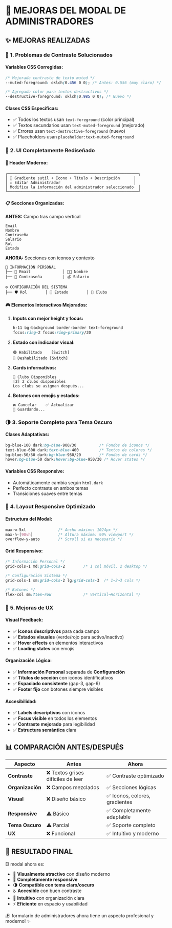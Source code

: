 # 🎨 MEJORAS DEL MODAL DE ADMINISTRADORES

## ✨ **MEJORAS REALIZADAS**

### 🔧 **1. Problemas de Contraste Solucionados**

#### **Variables CSS Corregidas:**
```css
/* Mejorado contraste de texto muted */
--muted-foreground: oklch(0.456 0 0); /* Antes: 0.556 (muy claro) */

/* Agregado color para textos destructivos */
--destructive-foreground: oklch(0.985 0 0); /* Nuevo */
```

#### **Clases CSS Específicas:**
- ✅ Todos los textos usan `text-foreground` (color principal)
- ✅ Textos secundarios usan `text-muted-foreground` (mejorado)
- ✅ Errores usan `text-destructive-foreground` (nuevo)
- ✅ Placeholders usan `placeholder:text-muted-foreground`

### 🎨 **2. UI Completamente Rediseñado**

#### **🎯 Header Moderno:**
```
┌─────────────────────────────────────────────────────────┐
│ 🎨 Gradiente sutil + Icono + Título + Descripción      │
│ ✏️ Editar Administrador                                │
│ Modifica la información del administrador seleccionado  │
└─────────────────────────────────────────────────────────┘
```

#### **📋 Secciones Organizadas:**

**ANTES:** Campo tras campo vertical
```
Email
Nombre  
Contraseña
Salario
Rol
Estado
```

**AHORA:** Secciones con iconos y contexto
```
👤 INFORMACIÓN PERSONAL
├── 📧 Email              │ 👨‍💼 Nombre
├── 🔐 Contraseña         │ 💰 Salario

⚙️ CONFIGURACIÓN DEL SISTEMA  
├── 🛡️ Rol        │ 🔄 Estado        │ 🏢 Clubs
```

#### **🎮 Elementos Interactivos Mejorados:**

1. **Inputs con mejor height y focus:**
   ```css
   h-11 bg-background border-border text-foreground
   focus:ring-2 focus:ring-primary/20
   ```

2. **Estado con indicador visual:**
   ```
   🟢 Habilitado    [Switch]
   🔴 Deshabilitado [Switch]
   ```

3. **Cards informativos:**
   ```
   🏢 Clubs Disponibles
   [2] 2 clubs disponibles
   Los clubs se asignan después...
   ```

4. **Botones con emojis y estados:**
   ```
   ❌ Cancelar    ✅ Actualizar
   🔄 Guardando...
   ```

### 🌗 **3. Soporte Completo para Tema Oscuro**

#### **Clases Adaptativas:**
```css
bg-blue-100 dark:bg-blue-900/30          /* Fondos de iconos */
text-blue-600 dark:text-blue-400         /* Textos de colores */
bg-blue-50/50 dark:bg-blue-950/20        /* Fondos de cards */
hover:bg-blue-50 dark:hover:bg-blue-950/30 /* Hover states */
```

#### **Variables CSS Responsive:**
- Automáticamente cambia según `html.dark`
- Perfecto contraste en ambos temas
- Transiciones suaves entre temas

### 📱 **4. Layout Responsive Optimizado**

#### **Estructura del Modal:**
```css
max-w-5xl              /* Ancho máximo: 1024px */
max-h-[90vh]           /* Altura máxima: 90% viewport */
overflow-y-auto        /* Scroll si es necesario */
```

#### **Grid Responsivo:**
```css
/* Información Personal */
grid-cols-1 md:grid-cols-2        /* 1 col móvil, 2 desktop */

/* Configuración Sistema */  
grid-cols-1 sm:grid-cols-2 lg:grid-cols-3  /* 1→2→3 cols */

/* Botones */
flex-col sm:flex-row              /* Vertical→Horizontal */
```

### 🎯 **5. Mejoras de UX**

#### **Visual Feedback:**
- ✅ **Iconos descriptivos** para cada campo
- ✅ **Estados visuales** (verde/rojo para activo/inactivo)
- ✅ **Hover effects** en elementos interactivos
- ✅ **Loading states** con emojis

#### **Organización Lógica:**
- ✅ **Información Personal** separada de **Configuración**
- ✅ **Títulos de sección** con iconos identificativos
- ✅ **Espaciado consistente** (gap-3, gap-6)
- ✅ **Footer fijo** con botones siempre visibles

#### **Accesibilidad:**
- ✅ **Labels descriptivos** con iconos
- ✅ **Focus visible** en todos los elementos
- ✅ **Contraste mejorado** para legibilidad
- ✅ **Estructura semántica** clara

## 📊 **COMPARACIÓN ANTES/DESPUÉS**

| Aspecto | Antes | Ahora |
|---------|-------|-------|
| **Contraste** | ❌ Textos grises difíciles de leer | ✅ Contraste optimizado |
| **Organización** | ❌ Campos mezclados | ✅ Secciones lógicas |
| **Visual** | ❌ Diseño básico | ✅ Iconos, colores, gradientes |
| **Responsive** | ⚠️ Básico | ✅ Completamente adaptable |
| **Tema Oscuro** | ⚠️ Parcial | ✅ Soporte completo |
| **UX** | ❌ Funcional | ✅ Intuitivo y moderno |

## 🚀 **RESULTADO FINAL**

El modal ahora es:
- 🎨 **Visualmente atractivo** con diseño moderno
- 📱 **Completamente responsive** 
- 🌗 **Compatible con tema claro/oscuro**
- ♿ **Accesible** con buen contraste
- 🧭 **Intuitivo** con organización clara
- ⚡ **Eficiente** en espacio y usabilidad

¡El formulario de administradores ahora tiene un aspecto profesional y moderno! ✨
